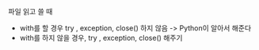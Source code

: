 파일 읽고 쓸 때 
- with를 할 경우 try , exception, close() 하지 않음
    -> Python이 알아서 해준다
- with를 하지 않을 경우, try , exception, close() 해주기
